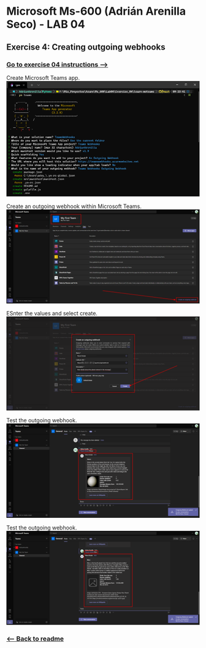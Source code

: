 # Microsoft Ms-600 (Adrián Arenilla Seco) - LAB 04


## Exercise 4: Creating outgoing webhooks
### [Go to exercise 04 instructions -->](05-Exercise-4-Creating-outgoing-webhooks.md)


Create Microsoft Teams app.
![](Evidences/Image05a.png)


Create an outgoing webhook within Microsoft Teams.
![](Evidences/Image05b.png)


ESnter the values and select create.
![](Evidences/Image05c.png)


Test the outgoing webhook.
![](Evidences/Image05d.png)


Test the outgoing webhook.
![](Evidences/Image05e.png)


### [<-- Back to readme](../../../../)